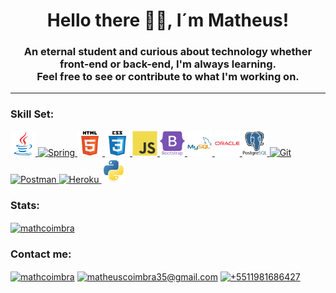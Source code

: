 <h1 align="center">Hello there 👊🏾, I´m Matheus!</h1>

<h3 align="center">An eternal student and curious about technology whether front-end or back-end, I'm always learning. <br>Feel free to see or contribute to what I'm working on.</h3>

---

<h3 align="left">Skill Set:</h3>
<p align="left"> <a href="https://www.w3schools.com/java/" target="_blank" rel="noreferrer"> <img src="https://raw.githubusercontent.com/devicons/devicon/master/icons/java/java-original.svg" alt="Java" title="Java" width="40" height="40"/> </a> <a href="https://spring.io/" target="_blank" rel="noreferrer"> <img src="https://www.vectorlogo.zone/logos/springio/springio-icon.svg" alt="Spring" title="Spring" width="40" height="40"/> </a> <a href="https://www.w3schools.com/html/" target="_blank" rel="noreferrer"> <img src="https://raw.githubusercontent.com/devicons/devicon/master/icons/html5/html5-original-wordmark.svg" alt="HTML5" title="HTML5" width="40" height="40"/> </a> <a href="https://www.w3schools.com/css/" target="_blank" rel="noreferrer"> <img src="https://raw.githubusercontent.com/devicons/devicon/master/icons/css3/css3-original-wordmark.svg" alt="CSS3" title="CSS3" width="40" height="40"/> <a href="https://developer.mozilla.org/en-US/docs/Web/JavaScript" target="_blank" rel="noreferrer"> <img src="https://raw.githubusercontent.com/devicons/devicon/master/icons/javascript/javascript-original.svg" alt="Javascript" title="Javascript" width="40" height="40"/> </a> <a href="https://getbootstrap.com/docs/" target="_blank" rel="noreferrer"> <img src="https://raw.githubusercontent.com/devicons/devicon/master/icons/bootstrap/bootstrap-plain-wordmark.svg" alt="Bootstrap" title="Bootstrap" width="40" height="40"/> </a> </a>   <a href="https://www.mysql.com/" target="_blank" rel="noreferrer"> <img src="https://raw.githubusercontent.com/devicons/devicon/master/icons/mysql/mysql-original-wordmark.svg" alt="MYSQL" title="MYSQL" width="40" height="40"/> </a> <a href="https://www.oracle.com/" target="_blank" rel="noreferrer"> <img src="https://raw.githubusercontent.com/devicons/devicon/master/icons/oracle/oracle-original.svg" alt="Oracle" title="Oracle" width="40" height="40"/> </a>  <a href="https://www.postgresql.org" target="_blank" rel="noreferrer"> <img src="https://raw.githubusercontent.com/devicons/devicon/master/icons/postgresql/postgresql-original-wordmark.svg" alt="PostgreSQL" title="PostgreSQL" width="40" height="40"/> </a> <a href="https://git-scm.com/" target="_blank" rel="noreferrer"> <img src="https://www.vectorlogo.zone/logos/git-scm/git-scm-icon.svg" alt="Git" title="Git" width="40" height="40"/> </a>  <a href="https://postman.com" target="_blank" rel="noreferrer"> <img src="https://www.vectorlogo.zone/logos/getpostman/getpostman-icon.svg" alt="Postman" title="Postman" width="40" height="40"/> </a> <a href="https://heroku.com" target="_blank" rel="noreferrer"> <img src="https://www.vectorlogo.zone/logos/heroku/heroku-icon.svg" alt="Heroku" title="Heroku" width="40" height="40"/> </a> <a href="https://docs.python.org/" target="_blank" rel="noreferrer"> <img src="https://raw.githubusercontent.com/devicons/devicon/master/icons/python/python-original.svg" alt="Python" title="Python" width="40" height="40"/> </a> </p>

<h3 align="left">Stats:</h3>
<p><a href="https://github.com/MathCoimbra"> <img align="center" src="https://github-readme-stats.vercel.app/api/top-langs?username=mathcoimbra&show_icons=true&theme=dark&title_color=ffffff&text_color=f2f2f2&hide_border=true&cache_seconds=1800&locale=en&layout=compact" alt="mathcoimbra" /></a></p>

<h3 align="left">Contact me:</h3>
<p align="left">
<a href="https://linkedin.com/in/mathcoimbra" target="_blank"><img align="center" src="https://img.shields.io/badge/LinkedIn-0077B5?style=for-the-badge&logo=linkedin&logoColor=black" alt="mathcoimbra"/></a>
<a href="mailto:matheuscoimbra35@gmail.com" target="_blank"><img align="center" src="https://img.shields.io/badge/Gmail-D14836?style=for-the-badge&logo=gmail&logoColor=black" alt="matheuscoimbra35@gmail.com"/></a>
<a href="https://api.whatsapp.com/send?phone=5511981686427" target="_blank"><img align="center" src="https://img.shields.io/badge/WhatsApp-25D366?style=for-the-badge&logo=whatsapp&logoColor=black" alt="+5511981686427"/></a>
